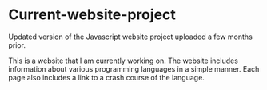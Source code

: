 # Current-website-project
Updated version of the Javascript website project uploaded a few months prior.

This is a website that I am currently working on.
The website includes information about various programming languages in a simple manner.
Each page also includes a link to a crash course of the language.

